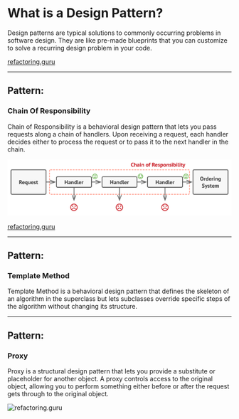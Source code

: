 # What is a Design Pattern?

Design patterns are typical solutions to commonly occurring problems in software design. They are like pre-made blueprints that you can customize to solve a recurring design problem in your code.

[refactoring.guru](https://refactoring.guru/design-patterns/what-is-pattern)

---


## Pattern: 
### Chain Of Responsibility

Chain of Responsibility is a behavioral design pattern that lets you pass requests along a chain of handlers. Upon receiving a request, each handler decides either to process the request or to pass it to the next handler in the chain.

![cor](cor.png)

[refactoring.guru](https://refactoring.guru/design-patterns/chain-of-responsibility)

---

## Pattern:
### Template Method

Template Method is a behavioral design pattern that defines the skeleton of an algorithm in the superclass but lets subclasses override specific steps of the algorithm without changing its structure.


---

## Pattern:
### Proxy

Proxy is a structural design pattern that lets you provide a substitute or placeholder for another object. A proxy controls access to the original object, allowing you to perform something either before or after the request gets through to the original object.

![refactoring.guru](https://refactoring.guru/images/patterns/content/proxy/proxy.png?id=efece4647fb11e3f7539291796327666)
